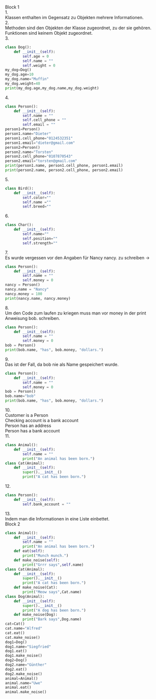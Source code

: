 Block 1<br>
1.<br>
Klassen enthalten im Gegensatz zu Objekten mehrere Informationen.<br>
2.<br>
Methoden sind den Objekten der Klasse zugeordnet, zu der sie gehören. Funktionen sind keinem Objekt zugeordnet.<br>
3.<br>
```python
class Dog():
    def __init__(self):
        self.age = 0
        self.name = ""
        self.weight = 0
my_dog=Dog()
my_dog.age=10
my_dog.name="Muffin"
my_dog.weight=40
print(my_dog.age,my_dog.name,my_dog.weight)
```
4.<br>
```python
class Person():
    def __init__(self):
        self.name = ""
        self.cell_phone = ""
        self.email = ""
person1=Person()
person1.name="Dieter"
person1.cell_phone="0124532351"
person1.email="dieter@gmail.com"
person2=Person()
person2.name="Torsten"
person2.cell_phone="0107870543"
person2.email="torsten@gmail.com"
print(person1.name, person1.cell_phone, person1.email)
print(person2.name, person2.cell_phone, person2.email)
```
5.<br>
```python
class Bird():
    def __init__(self):
        self.color=""
        self.name =""
        self.breed=""
```
6.<br>
```python
class Char():
    def __init__(self):
        self.name=""
        self.position=""
        self.strength=""
```
7.<br>
Es wurde vergessen vor den Angaben für Nancy nancy. zu schreiben -><br>
```python
class Person():
    def __init__(self):
        self.name = ""
        self.money = 0
nancy = Person()
nancy.name = "Nancy"
nancy.money = 100
print(nancy.name, nancy.money)
```
8.<br>
Um den Code zum laufen zu kriegen muss man vor money in der print Anweisung bob. schreiben. <br>
```python
class Person():
    def __init__(self):
        self.name = ""
        self.money = 0
bob = Person()
print(bob.name, "has", bob.money, "dollars.")
```
9.<br>
Das ist der Fall, da bob nie als Name gespeichert wurde.<br>
```python
class Person():
    def __init__(self):
        self.name = ""
        self.money = 0
bob = Person()
bob.name="bob"
print(bob.name, "has", bob.money, "dollars.")
```
10.<br>
Customer is a Person<br>
Checking account is a bank account<br>
Person has an address<br>
Person has a bank account<br>
11.<br>
```python
class Animal():
    def __init__(self):
        self.name = ""
        print("An animal has been born.")
class Cat(Animal):
    def __init__(self):
        super().__init__()
        print("A cat has been born.")
```
12.<br>
```python
class Person():
    def __init__(self):
        self.bank_account = ""
```
13.<br>
Indem man die Informationen in eine Liste einbettet.<br>
Block 2<br>
```python
class Animal():
    def __init__(self):
        self.name = ""
        print("An animal has been born.")
    def eat(self):
        print("Munch munch.")
    def make_noise(self):
        print("Grrr says",self.name)
class Cat(Animal):
    def __init__(self):
        super().__init__()
        print("A cat has been born.")
    def make_noise(Cat):
        print("Meow says",Cat.name)
class Dog(Animal):
    def __init__(self):
        super().__init__()
        print("A dog has been born.")
    def make_noise(Dog):
        print("Bark says",Dog.name)
cat=Cat()
cat.name="Alfred"
cat.eat()
cat.make_noise()
dog1=Dog()
dog1.name="Siegfried"
dog1.eat()
dog1.make_noise()
dog2=Dog()
dog2.name="Günther"
dog2.eat()
dog2.make_noise()
animal=Animal()
animal.name="Uwe"
animal.eat()
animal.make_noise()
```
